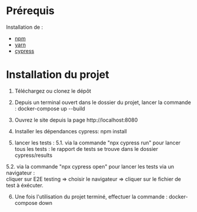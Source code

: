 # Prérequis
Installation de : 
- [npm](https://docs.npmjs.com/about-npm)
- [yarn](https://classic.yarnpkg.com/lang/en/docs/)
- [cypress](https://www.cypress.io/)


# Installation du projet
1. Téléchargez ou clonez le dépôt

2. Depuis un terminal ouvert dans le dossier du projet, lancer la commande : docker-compose up --build

3. Ouvrez le site depuis la page http://localhost:8080 

4. Installer les dépendances cypress: npm install

5. lancer les tests : 
5.1. via la commande "npx cypress run" pour lancer tous les tests : le rapport de tests se  trouve dans le dossier cypress/results

5.2. via la commande "npx cypress open" pour lancer les tests via un navigateur :  
cliquer sur E2E testing => choisir le navigateur => cliquer sur le fichier de test à éxécuter.

6. Une fois l'utilisation du projet terminé, effectuer la commande : docker-compose down 
